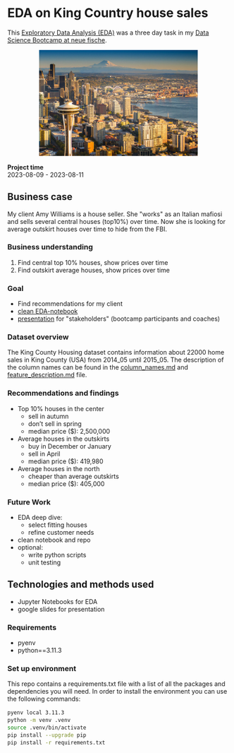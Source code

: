 # EDA on King Country house sales

This [Exploratory Data Analysis (EDA)](./02_eda/EDA_seattle_houses_not_cleaned.ipynb) was a three day task in my [Data Science Bootcamp at neue fische](https://www.neuefische.de/bootcamp/data-science).

<div style="text-align: center;"> <img src="./03_images/overview_Seattle.jpg" title="Seattle overview" class="center" width="360"> </div>

__Project time__\
2023-08-09 - 2023-08-11

## Business case

My client Amy Williams is a house seller. She "works" as an Italian mafiosi and sells several central houses (top10%) over time. Now she is looking for average outskirt houses over time to hide from the FBI.

### Business understanding

1. Find central top 10% houses, show prices over time
2. Find outskirt average houses, show prices over time

### Goal

* Find recommendations for my client
* [clean EDA-notebook](./02_eda/EDA_seattle_houses_not_cleaned.ipynb)
* [presentation](./02_eda/EDA-neue_haeuser_real_estate.pdf) for "stakeholders" (bootcamp participants and coaches)

### Dataset overview

The King County Housing dataset contains information about 22000 home sales in King County (USA) from 2014_05 until 2015_05. The description of the column names can be found in the [column_names.md](./00_prep/column_names.md) and [feature_description.md](./00_prep/feature_description.md) file.

### Recommendations and findings

* Top 10% houses in the center
  * sell in autumn
  * don’t sell in spring
  * median price ($): 2,500,000
* Average houses in the outskirts
  * buy in December or January
  * sell in April
  * median price ($): 419,980
* Average houses in the north
  * cheaper than average outskirts
  * median price ($): 405,000

### Future Work

* EDA deep dive:
  * select fitting houses
  * refine customer needs
* clean notebook and repo
* optional:
  * write python scripts
  * unit testing

## Technologies and methods used

* Jupyter Notebooks for EDA
* google slides for presentation

### Requirements

* pyenv
* python==3.11.3

### Set up environment

This repo contains a requirements.txt file with a list of all the packages and dependencies you will need.
In order to install the environment you can use the following commands:

```bash
pyenv local 3.11.3
python -m venv .venv
source .venv/bin/activate
pip install --upgrade pip
pip install -r requirements.txt
```
